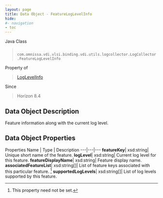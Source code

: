 ```yaml
---
layout: page
title: Data Object - FeatureLogLevelInfo
hide:
#- navigation
- toc
---
```






Java Class
> ` com.omnissa.vdi.vlsi.binding.vdi.utils.logcollector.LogCollector.FeatureLogLevelInfo`

Property of
> [LogLevelInfo](vdi.utils.logcollector.LogCollector.LogLevelInfo.md#field_detail)

Since
> Horizon 8.4


## Data Object Description

Feature information along with the current log level.

## Data Object Properties
Properties
Name |  Type |  Description
---|---|---
**featureKey**|  xsd:string|  Unique short name of the feature.
**logLevel**|  xsd:string|  Current log level for this feature.
**featureDisplayName**|  xsd:string|  Feature display name.
**associatedFeatureList**|  xsd:string[]|  List of feature keys associated with this particular feature. [^1]
**supportedLogLevels**|  xsd:string[]|  List of log levels supported by this feature.


 


[^1]: This property need not be set.